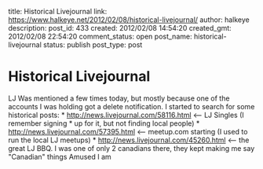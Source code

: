title: Historical Livejournal
link: https://www.halkeye.net/2012/02/08/historical-livejournal/
author: halkeye
description: 
post_id: 433
created: 2012/02/08 14:54:20
created_gmt: 2012/02/08 22:54:20
comment_status: open
post_name: historical-livejournal
status: publish
post_type: post

# Historical Livejournal

LJ Was mentioned a few times today, but mostly because one of the accounts I was holding got a delete notification. I started to search for some historical posts: * http://news.livejournal.com/58116.html <\-- LJ Singles (I remember signing * up for it, but not finding local people) * http://news.livejournal.com/57395.html <\-- meetup.com starting (I used to run the local LJ meetups) * http://news.livejournal.com/45260.html <\-- the great LJ BBQ. I was one of only 2 canadians there, they kept making me say "Canadian" things Amused I am